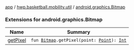 [app](../../index.md) / [hwp.basketball.mobility.util](../index.md) / [android.graphics.Bitmap](.)

### Extensions for android.graphics.Bitmap

| Name | Summary |
|---|---|
| [getPixel](get-pixel.md) | `fun `[`Bitmap`](https://developer.android.com/reference/android/graphics/Bitmap.html)`.getPixel(point: `[`Point`](../-point/index.md)`): `[`Int`](https://kotlinlang.org/api/latest/jvm/stdlib/kotlin/-int/index.html) |
